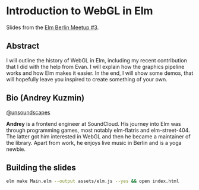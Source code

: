 # Introduction to WebGL in Elm

Slides from the [Elm Berlin Meetup #3](https://www.meetup.com/Elm-Berlin/events/238210075/).

## Abstract

I will outline the history of WebGL in Elm, including my recent contribution that I did with the help from Evan. I will explain how the graphics pipeline works and how Elm makes it easier. In the end, I will show some demos, that will hopefully leave you inspired to create something of your own.

## Bio (Andrey Kuzmin)

[@unsoundscapes](https://twitter.com/unsoundscapes)

**Andrey** is a frontend engineer at SoundCloud. His journey into Elm was through programming games, most notably elm-flatris and elm-street-404. The latter got him interested in WebGL and then he became a maintainer of the library. Apart from work, he enjoys live music in Berlin and is a yoga newbie.

## Building the slides

```sh
elm make Main.elm --output assets/elm.js --yes && open index.html
```
